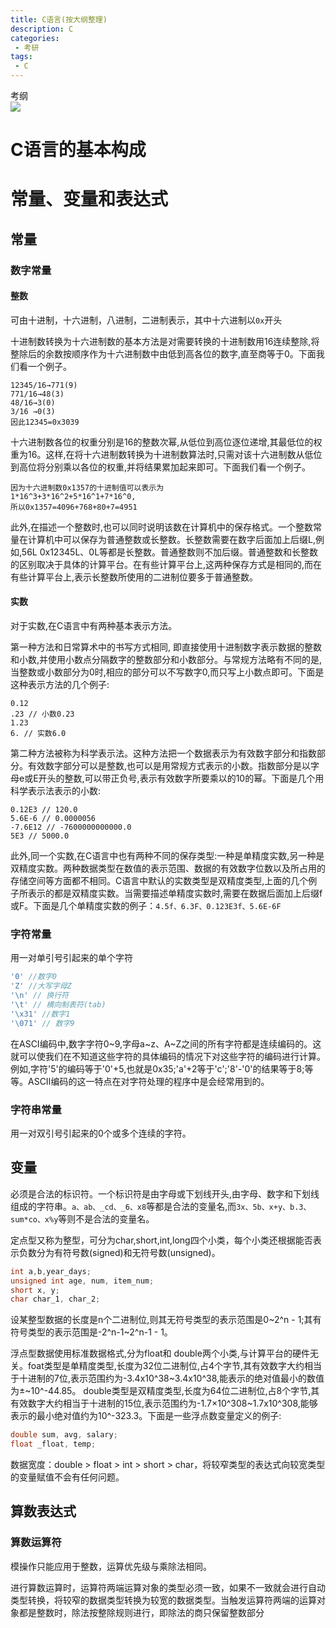 ```yaml
---
title: C语言(按大纲整理)
description: C
categories:
 - 考研
tags:
 - C
---
```


考纲  
![](http://image.zhchy.info/20191122182655_1Zr3fs_Screenshot.jpeg)

# C语言的基本构成

# 常量、变量和表达式

## 常量

### 数字常量

#### 整数



可由十进制，十六进制，八进制，二进制表示，其中十六进制以`0x`开头

十进制数转换为十六进制数的基本方法是对需要转换的十进制数用16连续整除,将整除后的余数按顺序作为十六进制数中由低到高各位的数字,直至商等于0。下面我们看一个例子。

```
12345/16→771(9) 
771/16→48(3) 
48/16→3(0) 
3/16 →0(3) 
因此12345=0x3039
```

十六进制数各位的权重分别是16的整数次幂,从低位到高位逐位递增,其最低位的权重为16。这样,在将十六进制数转换为十进制数算法时,只需对该十六进制数从低位到高位将分别乘以各位的权重,并将结果累加起来即可。下面我们看一个例子。

```
因为十六进制数0x1357的十进制值可以表示为
1*16^3+3*16^2+5*16^1+7*16^0,
所以0x1357=4096+768+80+7=4951
```

此外,在描述一个整数时,也可以同时说明该数在计算机中的保存格式。一个整数常量在计算机中可以保存为普通整数或长整数。长整数需要在数字后面加上后缀L,例如,56L 0x12345L、0L等都是长整数。普通整数则不加后缀。普通整数和长整数的区别取决于具体的计算平台。在有些计算平台上,这两种保存方式是相同的,而在有些计算平台上,表示长整数所使用的二进制位要多于普通整数。

#### 实数

对于实数,在C语言中有两种基本表示方法。

第一种方法和日常算术中的书写方式相同, 即直接使用十进制数字表示数据的整数和小数,并使用小数点分隔数字的整数部分和小数部分。与常规方法略有不同的是,当整数或小数部分为0时,相应的部分可以不写数字0,而只写上小数点即可。下面是这种表示方法的几个例子: 

```
0.12
.23 // 小数0.23
1.23
6. // 实数6.0
```

第二种方法被称为科学表示法。这种方法把一个数据表示为有效数字部分和指数部分。有效数字部分可以是整数,也可以是用常规方式表示的小数。指数部分是以字母e或E开头的整数,可以带正负号,表示有效数字所要乘以的10的幂。下面是几个用科学表示法表示的小数: 

```
0.12E3 // 120.0
5.6E-6 // 0.0000056
-7.6E12 // -7600000000000.0
5E3 // 5000.0
```

此外,同一个实数,在C语言中也有两种不同的保存类型:一种是单精度实数,另一种是双精度实数。两种数据类型在数值的表示范围、数据的有效数字位数以及所占用的存储空间等方面都不相同。C语言中默认的实数类型是双精度类型,上面的几个例子所表示的都是双精度实数。当需要描述单精度实数时,需要在数据后面加上后缀f或F。下面是几个单精度实数的例子：`4.5f、6.3F、0.123E3f、5.6E-6F`

### 字符常量

用一对单引号引起来的单个字符

```c
'0' //数字0 
'Z' //大写字母Z 
'\n' // 换行符
'\t' // 横向制表符(tab) 
'\x31' //数字1 
'\071' // 数字9
```

在ASCI编码中,数字字符0~9,字母a~z、A~Z之间的所有字符都是连续编码的。这就可以使我们在不知道这些字符的具体编码的情况下对这些字符的编码进行计算。例如,字符'5'的编码等于'0'+5,也就是0x35;'a'+2等于'c';'8'-'0'的结果等于8;等等。ASCⅡ编码的这一特点在对字符处理的程序中是会经常用到的。

### 字符串常量

用一对双引号引起来的0个或多个连续的字符。

## 变量

必须是合法的标识符。一个标识符是由字母或下划线开头,由字母、数字和下划线组成的字符串。`a、ab、_cd、_6、x8`等都是合法的变量名,而`3x、5b、x+y、b.3、sum*co、x%y`等则不是合法的变量名。

定点型又称为整型，可分为char,short,int,long四个小类，每个小类还根据能否表示负数分为有符号数(signed)和无符号数(unsigned)。

```c
int a,b,year_days;
unsigned int age, num, item_num;
short x, y;
char char_1, char_2;
```

设某整型数据的长度是n个二进制位,则其无符号类型的表示范围是0~2^n - 1;其有符号类型的表示范围是-2^n-1~2^n-1 - 1。

浮点型数据使用标准数据格式,分为float和 double两个小类,与计算平台的硬件无关。foat类型是单精度类型,长度为32位二进制位,占4个字节,其有效数字大约相当于十进制的7位,表示范围约为-3.4x10^38~3.4x10^38,能表示的绝对值最小的数值为±~10^-44.85。
double类型是双精度类型,长度为64位二进制位,占8个字节,其有效数字大约相当于十进制的15位,表示范围约为-1.7×10^308~1.7x10^308,能够表示的最小绝对值约为10^-323.3。下面是一些浮点数变量定义的例子:

```c
double sum, avg, salary;
float _float, temp;
```

数据宽度：double > float > int > short > char，将较窄类型的表达式向较宽类型的变量赋值不会有任何问题。

## 算数表达式

### 算数运算符

模操作只能应用于整数，运算优先级与乘除法相同。

进行算数运算时，运算符两端运算对象的类型必须一致，如果不一致就会进行自动类型转换，将较窄的数据类型转换为较宽的数据类型。当触发运算符两端的运算对象都是整数时，除法按整除规则进行，即除法的商只保留整数部分



































